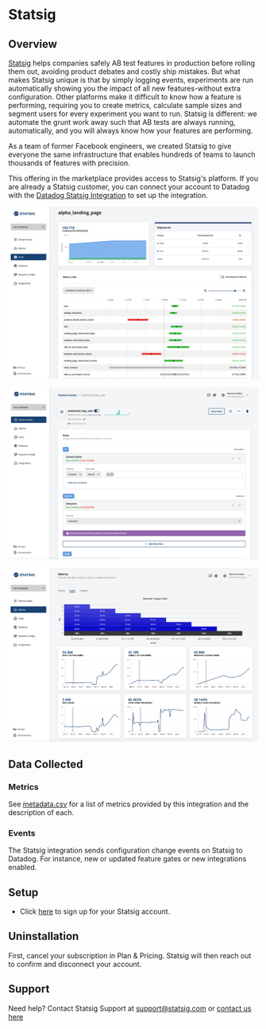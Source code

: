# Statsig

## Overview

[Statsig](https://www.statsig.com) helps companies safely AB test features in production before rolling them out, avoiding product debates and costly ship mistakes. But what makes Statsig unique is that by simply logging events, experiments are run automatically showing you the impact of all new features-without extra configuration. Other platforms make it difficult to know how a feature is performing, requiring you to create metrics, calculate sample sizes and segment users for every experiment you want to run. Statsig is different: we automate the grunt work away such that AB tests are always running, automatically, and you will always know how your features are performing.

As a team of former Facebook engineers, we created Statsig to give everyone the same infrastructure that enables hundreds of teams to launch thousands of features with precision.

This offering in the marketplace provides access to Statsig's platform. If you are already a Statsig customer, you can connect your account to Datadog with the [Datadog Statsig Integration](/integrations/statsig) to set up the integration.

![Statsig Pulse](images/statsig_pulse.png)

![Statsig Gates](images/statsig_gates.png)

![Statsig Metrics](images/statsig_metrics.png)

## Data Collected

### Metrics

See [metadata.csv](https://github.com/DataDog/marketplace/blob/master/statsig/metadata.csv) for a list of metrics provided by this integration and the description of each.

### Events

The Statsig integration sends configuration change events on Statsig to Datadog. For instance, new or updated feature gates or new integrations enabled.

## Setup

- Click [here](https://console.statsig.com/sign_up) to sign up for your Statsig account.

## Uninstallation

First, cancel your subscription in Plan & Pricing. Statsig will then reach out to confirm and disconnect your account.

## Support

Need help? Contact Statsig Support at support@statsig.com or [contact us here](https://www.statsig.com/contact)
